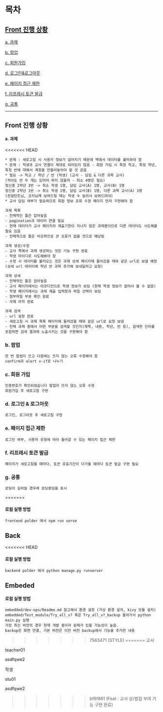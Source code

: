 # 목차

## [Front 진행 상황](#front-진행-상황)

[a. 과제](#a.-과제)

[b. 팝업](#b.-팝업)

[c. 회원가입](#c.-회원가입)

[d. 로그인&로그아웃](#d.-로그인-&-로그아웃)

[e. 페이지 접근 제한](#e.-페이지-접근-제한)

[f. 리프레시 토큰 발급](f.-리프레시-토큰-발급)

[g. 공통](g.-공통)



---





## Front 진행 상황

#### a. 과제

<<<<<<< HEAD
```
* 문제 : 새로고침 시 사용자 정보가 없어지기 때문에 백에서 데이터를 불러와야 함
* 문제 : 학생과 교사 연결이 제대로 되어있지 않음 - 회원 가입 시 특정 학교, 특정 학년, 특정 반에 대해서 계정을 만들어놓아야 할 것 같음
* 필요 -> 학교 / 학년 / 반 (학생) (교사 - 담임 & 다른 과목 교사)
(적어도 반 두 개는 있어야 하지 않을까 - 최소 4명은 필요)
정신중 2학년 3반 -> 최소 학생 1명, 담임 교사(A) 1명, 교사(B) 1명
정신중 2학년 1반 -> 최소 학생 1명, 담임 교사(B) 1명, 다른 과목 교사(A) 1명
(컨설턴트님, 코치님께 보여드릴 때는 학생 수 늘려서 보여드려야)
* 교사 담임 여부가 필요하므로 회원 정보 조회 수정 페이지 먼저 구현해야 함

과제 목록
- 전체적인 틀은 잡아놓음
- pagination과 데이터 연결 필요
- 현재 데이터가 교사 페이지의 제출기한이 지나지 않은 과제뿐이므로 다른 데이터도 시도해볼 필요 있음
- 전체적으로 틀은 비슷하므로 큰 오류가 없을 것으로 예상됨

과제 생성/수정
- 교사 쪽에서 과제 생성하는 것은 기능 구현 완료
- 학생 아이디로 시도해봐야 함
- 수정 시 데이터를 불러오는 것은 과제 상세 페이지에 들어갔을 때와 같은 url로 보낼 예정
(상세 url 데이터에 학년 반 과목 추가해 보내달라고 요청)

과제 상세
- 전체적인 틀은 잡아놓음
- 교사 페이지에서는 아코디언으로 학생 정보가 보임 (현재 학생 정보가 없어서 볼 수 없음)
- 학생 페이지에서는 과제 제출 입력창과 파일 선택이 보임
- 첨부파일 부분 확인 완료
- 삭제 아직 완료

과제 검색
- url 설정 완료
- 새로고침 시 과제 목록 페이지에 들어갔을 때와 같은 url로 요청 보냄
- 전체 과제 중에서 어떤 부분을 검색할 것인지(제목, 내용, 학년, 반 등), 검색한 단어를 포함하면 검색 결과에 노출시키는 것을 구현해야 함
```



### b. 팝업

```
한 번 팝업이 뜨고 다음에는 뜨지 않는 오류 수정해야 함
confirm과 alert v-if로 나누기
```



### c. 회원 가입

```
인증번호가 확인되었습니다 팝업이 뜨지 않는 오류 수정
회원가입 후 새로고침 구현
```



### d. 로그인 & 로그아웃

```
로그인, 로그아웃 후 새로고침 구현
```



### e. 페이지 접근 제한

```
로그인 여부, 사용자 유형에 따라 들어갈 수 있는 페이지 접근 제한
```



### f. 리프레시 토큰 발급

```
페이지가 새로고침될 때마다, 토큰 유효기간이 다가올 때마다 토큰 발급 구현 필요
```



### g. 공통

```
로딩이 길어질 경우에 로딩중임을 표시
```

=======
#### 로컬 실행 방법
```
frontend polder 에서 npm run serve
```

## Back

<<<<<<< HEAD
#### 로컬 실행 방법
```
backend polder 에서 python manage.py runserver
```
## Embeded

#### 로컬 실행 방법
```
embedded/dev-ops/Readme.md 참고해서 환경 설정 (가상 환경 설치, kivy 모듈 설치)
embedded/Test_module/Try_all_v? 혹은 Try_all_v?_backup 들어가서 python main.py 실행
가장 최신 버전의 경우 현재 개발 중이라 문제가 있을 가능성이 높음.
backup은 화면 연결, 기본 버전은 이전 버전 backup에서 기능을 추가한 내용 
```
>>>>>>> 7563471 (STYLE)
=======
교사

teacher01

asdfqwe2



학생

stu01

asdfqwe2
>>>>>>> bf6f861 (Feat : 교사 상/벌점 부여 기능 구현 완료)
